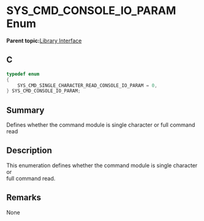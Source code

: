 # SYS\_CMD\_CONSOLE\_IO\_PARAM Enum

**Parent topic:**[Library Interface](GUID-F1DBA6FA-9373-4832-9CD9-BDC0B227003B.md)

## C

```c
typedef enum
{
    SYS_CMD_SINGLE_CHARACTER_READ_CONSOLE_IO_PARAM = 0,
} SYS_CMD_CONSOLE_IO_PARAM;

```

## Summary

Defines whether the command module is single character or full command read

## Description

This enumeration defines whether the command module is single character or<br />full command read.

## Remarks

None

